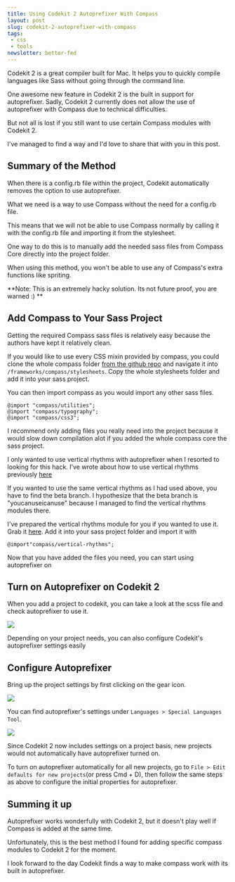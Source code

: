 ```yaml
---
title: Using Codekit 2 Autoprefixer With Compass
layout: post
slug: codekit-2-autoprefixer-with-compass
tags:
 - css
 - tools
newsletter: better-fed
---
```


Codekit 2 is a great compiler built for Mac. It helps you to quickly compile languages like Sass without going through the command line.

One awesome new feature in Codekit 2 is the built in support for autoprefixer. Sadly, Codekit 2 currently does not allow the use of autoprefixer with Compass due to technical difficulties.

But not all is lost if you still want to use certain Compass modules with Codekit 2.

I've managed to find a way and I'd love to share that with you in this post.

<!--more-->

## Summary of the Method

When there is a config.rb file within the project, Codekit automatically removes the option to use autoprefixer.

What we need is a way to use Compass without the need for a config.rb file.

This means that we will not be able to use Compass normally by calling it with the config.rb file and importing it from the stylesheet.

One way to do this is to manually add the needed sass files from Compass Core directly into the project folder.

When using this method, you won't be able to use any of Compass's extra functions like spriting.

**Note: This is an extremely hacky solution. Its not future proof, you are warned :) **

## Add Compass to Your Sass Project

Getting the required Compass sass files is relatively easy because the authors have kept it relatively clean.

If you would like to use every CSS mixin provided by compass, you could clone the whole compass folder [from the github repo][1] and navigate it into `/frameworks/compass/stylesheets`. Copy the whole stylesheets folder and add it into your sass project.

You can then import compass as you would import any other sass files.

    @import "compass/utilities";
    @import "compass/typography";
    @import "compass/css3";

I recommend only adding files you really need into the project because it would slow down compilation alot if you added the whole compass core the sass project.

I only wanted to use vertical rhythms with autoprefixer when I resorted to looking for this hack. I've wrote about how to use vertical rhythms previously [here]()

If you wanted to use the same vertical rhythms as I had used above, you have to find the beta branch. I hypothesize that the beta branch is "youcanuseicanuse" because I managed to find the vertical rhythms modules there.

I've prepared the vertical rhythms module for you if you wanted to use it. Grab it [here](). Add it into your sass project folder and import it with

    @import"compass/vertical-rhythms";

Now that you have added the files you need, you can start using autoprefixer on

## Turn on Autoprefixer on Codekit 2

When you add a project to codekit, you can take a look at the scss file and check autoprefixer to use it.

![][image-1]

Depending on your project needs, you can also configure Codekit's autoprefixer settings easily

## Configure Autoprefixer

Bring up the project settings by first clicking on the gear icon.

![][image-2]

You can find autoprefixer's settings under `Languages > Special Languages Tool`.

![][image-3]

Since Codekit 2 now includes settings on a project basis, new projects would not automatically have autoprefixer turned on.

To turn on autoprefixer automatically for all new projects, go to `File > Edit defaults for new projects`(or press Cmd + D), then follow the same steps as above to configure the initial properties for autoprefixer.

## Summing it up

Autoprefixer works wonderfully with Codekit 2, but it doesn't play well if Compass is added at the same time.

Unfortunately, this is the best method I found for adding specific compass modules to Codekit 2 for the moment.

I look forward to the day Codekit finds a way to make compass work with its built in autoprefixer.


[1]:  https://github.com/chriseppstein/compass


[image-1]:  /images/2014/05/codekit.png
[image-2]:  /images/2014/05/codekit-2.png
[image-3]:  /images/2014/05/codekit-3.png
